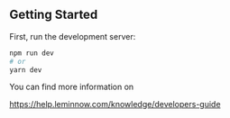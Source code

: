 ## Getting Started

First, run the development server:

```bash
npm run dev
# or
yarn dev
```

You can find more information on

https://help.leminnow.com/knowledge/developers-guide
